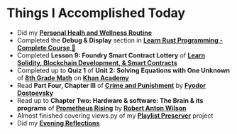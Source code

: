 # Things I Accomplished Today

- Did my **[Personal Healh and Wellness Routine](../../routines/2024/personal-health-and-wellness-routine-2024-week-8.md)**
- Completed the **Debug & Display** section in **[Learn Rust Programming - Complete Course 🦀](https://www.youtube.com/watch?v=BpPEoZW5IiY)**
- Completed **Lesson 9: Foundry Smart Contract Lottery** of **[Learn Solidity, Blockchain Development, & Smart Contracts](https://www.youtube.com/watch?v=umepbfKp5rI)**
- Completed up to **Quiz 1** of **Unit 2: Solving Equations with One Unknown** of **[8th Grade Math](https://www.khanacademy.org/math/cc-eighth-grade-math)** on **[Khan Academy](https://www.khanacademy.org)**
- Read **Part Four, Chapter III** of **[Crime and Punishment](https://www.goodreads.com/book/show/7144.Crime_and_Punishment)** by **[Fyodor Dostoevsky](https://www.goodreads.com/author/show/3137322.Fyodor_Dostoevsky)**
- Read up to **Chapter Two: Hardware & software: The Brain & its programs** of **[Prometheus Rising](https://www.goodreads.com/book/show/28597.Prometheus_Rising)** by **[Robert Anton Wilson](https://www.goodreads.com/author/show/2918.Robert_Anton_Wilson)**
- Almost finished covering views.py of my **[Playlist Preserver](https://github.com/evorhard/Playlist-Preserver)** project
- Did my **[Evening Reflections](../../routines/evening-reflections.md)**
